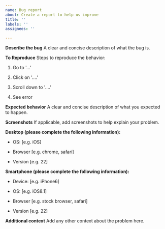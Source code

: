 ```yaml
---
name: Bug report
about: Create a report to help us improve
title: ''
labels: ''
assignees: ''

---
```


**Describe the bug**
A clear and concise description of what the bug is.

**To Reproduce**
Steps to reproduce the behavior:

1. Go to '...'

2. Click on '....'

3. Scroll down to '....'

4. See error

**Expected behavior**
A clear and concise description of what you expected to happen.

**Screenshots**
If applicable, add screenshots to help explain your problem.

**Desktop (please complete the following information):**


 - OS: [e.g. iOS]
 
 - Browser [e.g. chrome, safari]
 
 - Version [e.g. 22]

**Smartphone (please complete the following information):**
 
 - Device: [e.g. iPhone6]
 
 - OS: [e.g. iOS8.1]
 
 - Browser [e.g. stock browser, safari]
 
 - Version [e.g. 22]

**Additional context**
Add any other context about the problem here.
